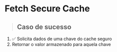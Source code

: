 # Fetch Secure Cache

> ## Caso de sucesso

1. ✅ Solicita dados de uma chave do cache seguro
2. Retornar o valor armazenado para aquela chave
